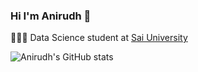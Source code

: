 

### Hi I'm Anirudh 👋

🧑🏽‍💻 Data Science student at [Sai University](https://saiuniversity.edu.in)


![Anirudh's GitHub stats](https://github-readme-stats.vercel.app/api?username=anirudh-tyagi&show_icons=true&theme=tokyonight)
